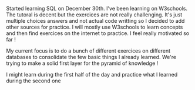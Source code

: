 

Started learning SQL on December 30th. I've been learning on W3schools. The tutoral is decent but the exercices are not really challenging. It's just multiple choices answers and not actual code writting
so I decided to add other sources for practice. I will mostly use W3schools to learn concepts and then find exercices on the internet to practice. I feel really motivated so far !

My current focus is to do a bunch of different exercices on different databases to consolidate the few basic things I already learned. We're trying to make a solid first layer for the pyramid of knowledge !

I might learn during the first half of the day and practice what I learned during the second one
